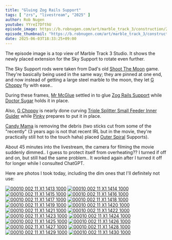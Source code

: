 ```yaml
---
title: "Gluing Zog Rails Support"
tags: [ "zrs", "livestream", "2025" ]
author: Rob Nugen
youtube: YYreI7DfthU
episode_image: https://b.robnugen.com/art/marble_track_3/construction/2025/2025_jun_03_extended_range_of_sky_support_1000.jpeg
episode_thumbnail: "https://b.robnugen.com/art/marble_track_3/construction/2025/thumbs/2025_jun_03_extended_range_of_sky_support_1000.jpeg"
date: 2025-06-03T18:33:25+09:00
---
```


The episode image is a top view of Marble Track 3 Studio.  It shows
the newly placed extension for the Sky Support to rotate even further.

The Sky Support rods were taken from Dad's old [Shoot The Moon](https://www.tiktok.com/@games4two/video/7270673766986812714) game.
They're basically being used in the same way; they are pinned at one
end, and now instead of getting a large steel marble to the moon, they
let [G Choppy](/workers/g_choppy/) fly with ease..

During these frames, [Mr McGlue](/workers/mr_mcglue/) settled in to glue [Zog Rails Support](/parts/zog-rails-support/) while [Doctor Sugar](/workers/dr_sugar/) holds it in place.

Also, [G Choppy](/workers/g_choppy/) is nearly done curving [Triple Splitter Small Feeder Inner Guider](/parts/triple-splitter-small-feeder-inner-guider/) while [Pinky](/workers/pinky/) prepares to put it in place.

[Candy Mama](/workers/candy_mama/) is removing the debris (two sticks cut from some of the "recently"
(3 years ago is not that recent IRL but in the movie, they're
practically still hot to the touch haha) placed [Outer Spiral](/parts/outer_spiral/) Supports).

About 45 minutes into the livestream, the camera for filming the movie
suddenly dimmed..  I guess to protect itself from overheating??  I
turned if off and on, but still had the same problem..  It worked
again after I turned it off for longer while I consulted ChatGPT.

Here are photos I took today, including the dim ones that I'll
definitely not use:

[![00010 002 11 X1 1413 1000](//b.robnugen.com/art/marble_track_3/frames/2025/thumbs/00010_002_11_X1_1413.jpg)](//b.robnugen.com/art/marble_track_3/frames/2025/00010_002_11_X1_1413_1000.jpg)
[![00010 002 11 X1 1414 1000](//b.robnugen.com/art/marble_track_3/frames/2025/thumbs/00010_002_11_X1_1414.jpg)](//b.robnugen.com/art/marble_track_3/frames/2025/00010_002_11_X1_1414_1000.jpg)
[![00010 002 11 X1 1415 1000](//b.robnugen.com/art/marble_track_3/frames/2025/thumbs/00010_002_11_X1_1415.jpg)](//b.robnugen.com/art/marble_track_3/frames/2025/00010_002_11_X1_1415_1000.jpg)
[![00010 002 11 X1 1416 1000](//b.robnugen.com/art/marble_track_3/frames/2025/thumbs/00010_002_11_X1_1416.jpg)](//b.robnugen.com/art/marble_track_3/frames/2025/00010_002_11_X1_1416_1000.jpg)
[![00010 002 11 X1 1417 1000](//b.robnugen.com/art/marble_track_3/frames/2025/thumbs/00010_002_11_X1_1417.jpg)](//b.robnugen.com/art/marble_track_3/frames/2025/00010_002_11_X1_1417_1000.jpg)
[![00010 002 11 X1 1418 1000](//b.robnugen.com/art/marble_track_3/frames/2025/thumbs/00010_002_11_X1_1418.jpg)](//b.robnugen.com/art/marble_track_3/frames/2025/00010_002_11_X1_1418_1000.jpg)
[![00010 002 11 X1 1419 1000](//b.robnugen.com/art/marble_track_3/frames/2025/thumbs/00010_002_11_X1_1419.jpg)](//b.robnugen.com/art/marble_track_3/frames/2025/00010_002_11_X1_1419_1000.jpg)
[![00010 002 11 X1 1420 1000](//b.robnugen.com/art/marble_track_3/frames/2025/thumbs/00010_002_11_X1_1420.jpg)](//b.robnugen.com/art/marble_track_3/frames/2025/00010_002_11_X1_1420_1000.jpg)
[![00010 002 11 X1 1421 1000](//b.robnugen.com/art/marble_track_3/frames/2025/thumbs/00010_002_11_X1_1421.jpg)](//b.robnugen.com/art/marble_track_3/frames/2025/00010_002_11_X1_1421_1000.jpg)
[![00010 002 11 X1 1422 1000](//b.robnugen.com/art/marble_track_3/frames/2025/thumbs/00010_002_11_X1_1422.jpg)](//b.robnugen.com/art/marble_track_3/frames/2025/00010_002_11_X1_1422_1000.jpg)
[![00010 002 11 X1 1423 1000](//b.robnugen.com/art/marble_track_3/frames/2025/thumbs/00010_002_11_X1_1423.jpg)](//b.robnugen.com/art/marble_track_3/frames/2025/00010_002_11_X1_1423_1000.jpg)
[![00010 002 11 X1 1424 1000](//b.robnugen.com/art/marble_track_3/frames/2025/thumbs/00010_002_11_X1_1424.jpg)](//b.robnugen.com/art/marble_track_3/frames/2025/00010_002_11_X1_1424_1000.jpg)
[![00010 002 11 X1 1425 1000](//b.robnugen.com/art/marble_track_3/frames/2025/thumbs/00010_002_11_X1_1425.jpg)](//b.robnugen.com/art/marble_track_3/frames/2025/00010_002_11_X1_1425_1000.jpg)
[![00010 002 11 X1 1426 1000](//b.robnugen.com/art/marble_track_3/frames/2025/thumbs/00010_002_11_X1_1426.jpg)](//b.robnugen.com/art/marble_track_3/frames/2025/00010_002_11_X1_1426_1000.jpg)
[![00010 002 11 X1 1427 1000](//b.robnugen.com/art/marble_track_3/frames/2025/thumbs/00010_002_11_X1_1427.jpg)](//b.robnugen.com/art/marble_track_3/frames/2025/00010_002_11_X1_1427_1000.jpg)
[![00010 002 11 X1 1428 1000](//b.robnugen.com/art/marble_track_3/frames/2025/thumbs/00010_002_11_X1_1428.jpg)](//b.robnugen.com/art/marble_track_3/frames/2025/00010_002_11_X1_1428_1000.jpg)
[![00010 002 11 X1 1429 1000](//b.robnugen.com/art/marble_track_3/frames/2025/thumbs/00010_002_11_X1_1429.jpg)](//b.robnugen.com/art/marble_track_3/frames/2025/00010_002_11_X1_1429_1000.jpg)
[![00010 002 11 X1 1430 1000](//b.robnugen.com/art/marble_track_3/frames/2025/thumbs/00010_002_11_X1_1430.jpg)](//b.robnugen.com/art/marble_track_3/frames/2025/00010_002_11_X1_1430_1000.jpg)
